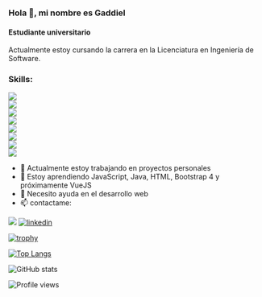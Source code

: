 ### Hola 👋, mi nombre es Gaddiel
#### Estudiante universitario


Actualmente estoy cursando la carrera en la Licenciatura en Ingeniería de Software.

<div>
  <h3>Skills:</h3>
  
  <div>
    <img src="https://img.shields.io/badge/java-Intermedio-black?style=for-the-badge&logo=java" /> 
  </div>
  
  <div>
    <img src="https://img.shields.io/badge/javascript-basico-black?style=for-the-badge&logo=javascript" />
  </div>
  
  <div>
    <img src='https://img.shields.io/badge/spring_boot-basico-black?style=for-the-badge&logo=spring' />
  </div>
  
  <div>
    <img src="https://img.shields.io/badge/bootstrap4-basico-black?style=for-the-badge&logo=bootstrap" /> 
  </div>
  
  <div>
    <img src="https://img.shields.io/badge/html5-basico-black?style=for-the-badge&logo=html5" /> 
  </div>
  
  <div>
    <img src="https://img.shields.io/badge/linux-basico-black?style=for-the-badge&logo=linux" />
  </div>
  
  <div>
    <img src="https://img.shields.io/badge/Ubuntu-basico-black?style=for-the-badge&logo=ubuntu" />
  </div>
 
  <div>
    <img src='https://img.shields.io/badge/docker-basico-black?style=for-the-badge&logo=docker' />
  </div>
  
</div>
  

- 🔭 Actualmente estoy trabajando en proyectos personales 
- 🌱 Estoy aprendiendo JavaScript, Java, HTML, Bootstrap 4 y próximamente VueJS 
- 🤔 Necesito ayuda en el desarrollo web 
- 📫 contactame:


<img src='https://img.shields.io/badge/gmail-gaddielgomez15@gmail.com-red?style=for-the-badge&logo=gmail' > [<img src='https://img.shields.io/badge/Linkedin-Gaddiel%20G%C3%B3mez%20Jim%C3%A9nez-blue?style=for-the-badge&logo=linkedin' alt='linkedin' >](https://www.linkedin.com/in/gaddiel-gómez-jiménez-b66093196/)    

[![trophy](https://github-profile-trophy.vercel.app/?username=gadd-gj)](https://github.com/ryo-ma/github-profile-trophy)

[![Top Langs](https://github-readme-stats.vercel.app/api/top-langs/?username=gadd-gj)](https://github.com/anuraghazra/github-readme-stats)

![GitHub stats](https://github-readme-stats.vercel.app/api?username=gadd-gj&show_icons=true&count_private=true)  

![Profile views](https://gpvc.arturio.dev/gadd-gj)  
